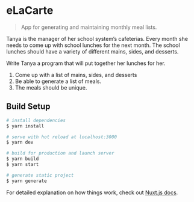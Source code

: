 # eLaCarte

> App for generating and maintaining monthly meal lists.

Tanya is the manager of her school system’s cafeterias.  Every month she needs to come up with school lunches for the next month.  The school lunches should have a variety of different mains, sides, and desserts.

Write Tanya a program that will put together her lunches for her.
1. Come up with a list of mains, sides, and desserts
2. Be able to generate a list of meals.
3. The meals should be unique.

## Build Setup

``` bash
# install dependencies
$ yarn install

# serve with hot reload at localhost:3000
$ yarn dev

# build for production and launch server
$ yarn build
$ yarn start

# generate static project
$ yarn generate
```

For detailed explanation on how things work, check out [Nuxt.js docs](https://nuxtjs.org).
